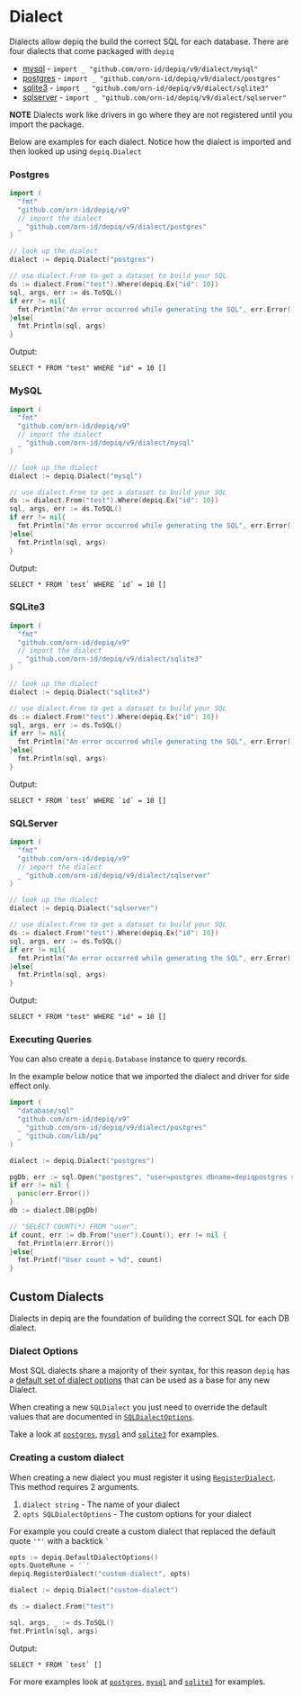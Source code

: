 # Dialect

Dialects allow depiq the build the correct SQL for each database. There are four dialects that come packaged with `depiq`

* [mysql](./dialect/mysql/mysql.go) - `import _ "github.com/orn-id/depiq/v9/dialect/mysql"`
* [postgres](./dialect/postgres/postgres.go) - `import _ "github.com/orn-id/depiq/v9/dialect/postgres"`
* [sqlite3](./dialect/sqlite3/sqlite3.go) - `import _ "github.com/orn-id/depiq/v9/dialect/sqlite3"`
* [sqlserver](./dialect/sqlserver/sqlserver.go) - `import _ "github.com/orn-id/depiq/v9/dialect/sqlserver"`

**NOTE** Dialects work like drivers in go where they are not registered until you import the package.

Below are examples for each dialect. Notice how the dialect is imported and then looked up using `depiq.Dialect`

<a name="postgres"></a>
### Postgres
```go
import (
  "fmt"
  "github.com/orn-id/depiq/v9"
  // import the dialect
  _ "github.com/orn-id/depiq/v9/dialect/postgres"
)

// look up the dialect
dialect := depiq.Dialect("postgres")

// use dialect.From to get a dataset to build your SQL
ds := dialect.From("test").Where(depiq.Ex{"id": 10})
sql, args, err := ds.ToSQL()
if err != nil{
  fmt.Println("An error occurred while generating the SQL", err.Error())
}else{
  fmt.Println(sql, args)
}
```

Output:
```
SELECT * FROM "test" WHERE "id" = 10 []
```

<a name="mysql"></a>
### MySQL
```go
import (
  "fmt"
  "github.com/orn-id/depiq/v9"
  // import the dialect
  _ "github.com/orn-id/depiq/v9/dialect/mysql"
)

// look up the dialect
dialect := depiq.Dialect("mysql")

// use dialect.From to get a dataset to build your SQL
ds := dialect.From("test").Where(depiq.Ex{"id": 10})
sql, args, err := ds.ToSQL()
if err != nil{
  fmt.Println("An error occurred while generating the SQL", err.Error())
}else{
  fmt.Println(sql, args)
}
```

Output:
```
SELECT * FROM `test` WHERE `id` = 10 []
```

<a name="sqlite3"></a>
### SQLite3
```go
import (
  "fmt"
  "github.com/orn-id/depiq/v9"
  // import the dialect
  _ "github.com/orn-id/depiq/v9/dialect/sqlite3"
)

// look up the dialect
dialect := depiq.Dialect("sqlite3")

// use dialect.From to get a dataset to build your SQL
ds := dialect.From("test").Where(depiq.Ex{"id": 10})
sql, args, err := ds.ToSQL()
if err != nil{
  fmt.Println("An error occurred while generating the SQL", err.Error())
}else{
  fmt.Println(sql, args)
}
```

Output:
```
SELECT * FROM `test` WHERE `id` = 10 []
```

<a name="sqlserver"></a>
### SQLServer
```go
import (
  "fmt"
  "github.com/orn-id/depiq/v9"
  // import the dialect
  _ "github.com/orn-id/depiq/v9/dialect/sqlserver"
)

// look up the dialect
dialect := depiq.Dialect("sqlserver")

// use dialect.From to get a dataset to build your SQL
ds := dialect.From("test").Where(depiq.Ex{"id": 10})
sql, args, err := ds.ToSQL()
if err != nil{
  fmt.Println("An error occurred while generating the SQL", err.Error())
}else{
  fmt.Println(sql, args)
}
```

Output:
```
SELECT * FROM "test" WHERE "id" = 10 []
```

### Executing Queries 

You can also create a `depiq.Database` instance to query records.

In the example below notice that we imported the dialect and driver for side effect only.

```go
import (
  "database/sql"
  "github.com/orn-id/depiq/v9"
  _ "github.com/orn-id/depiq/v9/dialect/postgres"
  _ "github.com/lib/pq"
)

dialect := depiq.Dialect("postgres")

pgDb, err := sql.Open("postgres", "user=postgres dbname=depiqpostgres sslmode=disable ")
if err != nil {
  panic(err.Error())
}
db := dialect.DB(pgDb)

// "SELECT COUNT(*) FROM "user";
if count, err := db.From("user").Count(); err != nil {
  fmt.Println(err.Error())
}else{
  fmt.Printf("User count = %d", count)
}
```

<a name="custom-dialects"></a>
## Custom Dialects

Dialects in depiq are the foundation of building the correct SQL for each DB dialect.

### Dialect Options

Most SQL dialects share a majority of their syntax, for this reason `depiq` has a [default set of dialect options]((http://godoc.org/github.com/orn-id/depiq/#DefaultDialectOptions)) that can be used as a base for any new Dialect.

When creating a new `SQLDialect` you just need to override the default values that are documented in [`SQLDialectOptions`](http://godoc.org/github.com/orn-id/depiq/#SQLDialectOptions).

Take a look at [`postgres`](./dialect/postgres/postgres.go), [`mysql`](./dialect/mysql/mysql.go) and [`sqlite3`](./dialect/sqlite3/sqlite3.go) for examples.

### Creating a custom dialect

When creating a new dialect you must register it using [`RegisterDialect`](http://godoc.org/github.com/orn-id/depiq/#RegisterDialect). This method requires 2 arguments.

1. `dialect string` - The name of your dialect
2. `opts SQLDialectOptions` - The custom options for your dialect

For example you could create a custom dialect that replaced the default quote `'"'` with a backtick <code>`</code>
```go
opts := depiq.DefaultDialectOptions()
opts.QuoteRune = '`'
depiq.RegisterDialect("custom-dialect", opts)

dialect := depiq.Dialect("custom-dialect")

ds := dialect.From("test")

sql, args, _ := ds.ToSQL()
fmt.Println(sql, args)
```

Output:
```
SELECT * FROM `test` []
```

For more examples look at [`postgres`](./dialect/postgres/postgres.go), [`mysql`](./dialect/mysql/mysql.go) and [`sqlite3`](./dialect/sqlite3/sqlite3.go) for examples.

